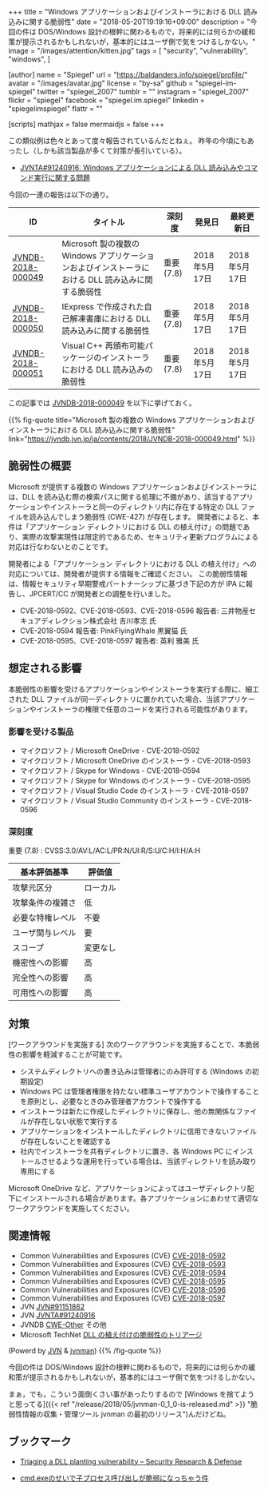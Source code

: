 +++
title = "Windows アプリケーションおよびインストーラにおける DLL 読み込みに関する脆弱性"
date = "2018-05-20T19:19:16+09:00"
description = "今回の件は DOS/Windows 設計の根幹に関わるもので，将来的には何らかの緩和策が提示されるかもしれないが，基本的にはユーザ側で気をつけるしかない。"
image = "/images/attention/kitten.jpg"
tags = [
  "security",
  "vulnerability",
  "windows",
]

[author]
  name      = "Spiegel"
  url       = "https://baldanders.info/spiegel/profile/"
  avatar    = "/images/avatar.jpg"
  license   = "by-sa"
  github    = "spiegel-im-spiegel"
  twitter   = "spiegel_2007"
  tumblr    = ""
  instagram = "spiegel_2007"
  flickr    = "spiegel"
  facebook  = "spiegel.im.spiegel"
  linkedin  = "spiegelimspiegel"
  flattr    = ""

[scripts]
  mathjax = false
  mermaidjs = false
+++

この類似例は色々とあって度々報告されているんだとねぇ。
昨年の今頃にもあったし（しかも該当製品が多くて対策が長引いている）。

- [JVNTA#91240916: Windows アプリケーションによる DLL 読み込みやコマンド実行に関する問題](https://jvn.jp/ta/JVNTA91240916/)

今回の一連の報告は以下の通り。

| ID  | タイトル | 深刻度 | 発見日 | 最終更新日 |
| --- | -------- | ------ | ------ | ---------- |
| [JVNDB-2018-000049](https://jvndb.jvn.jp/ja/contents/2018/JVNDB-2018-000049.html) | Microsoft 製の複数の Windows アプリケーションおよびインストーラにおける DLL 読み込みに関する脆弱性 | 重要 (7.8) | 2018年5月17日 | 2018年5月17日 |
| [JVNDB-2018-000050](https://jvndb.jvn.jp/ja/contents/2018/JVNDB-2018-000050.html) | IExpress で作成された自己解凍書庫における DLL 読み込みに関する脆弱性 | 重要 (7.8) | 2018年5月17日 | 2018年5月17日 |
| [JVNDB-2018-000051](https://jvndb.jvn.jp/ja/contents/2018/JVNDB-2018-000051.html) | Visual C++ 再頒布可能パッケージのインストーラにおける DLL 読み込みの脆弱性 | 重要 (7.8) | 2018年5月17日 | 2018年5月17日 |

この記事では [JVNDB-2018-000049](https://jvndb.jvn.jp/ja/contents/2018/JVNDB-2018-000049.html "Microsoft 製の複数の Windows アプリケーションおよびインストーラにおける DLL 読み込みに関する脆弱性") を以下に挙げておく。

{{% fig-quote title="Microsoft 製の複数の Windows アプリケーションおよびインストーラにおける DLL 読み込みに関する脆弱性" link="https://jvndb.jvn.jp/ja/contents/2018/JVNDB-2018-000049.html" %}}
## 脆弱性の概要

Microsoft が提供する複数の Windows アプリケーションおよびインストーラには、DLL を読み込む際の検索パスに関する処理に不備があり、該当するアプリケーションやインストーラと同一のディレクトリ内に存在する特定の DLL ファイルを読み込んでしまう脆弱性 (CWE-427) が存在します。 開発者によると、本件は「アプリケーション ディレクトリにおける DLL の植え付け」の問題であり、実際の攻撃実現性は限定的であるため、セキュリティ更新プログラムによる対応は行なわないとのことです。

開発者による「アプリケーション ディレクトリにおける DLL の植え付け」への対応については、開発者が提供する情報をご確認ください。
この脆弱性情報は、情報セキュリティ早期警戒パートナーシップに基づき下記の方が IPA に報告し、JPCERT/CC が開発者との調整を行いました。

- CVE-2018-0592、CVE-2018-0593、CVE-2018-0596 報告者: 三井物産セキュアディレクション株式会社 吉川孝志 氏
- CVE-2018-0594 報告者: PinkFlyingWhale 黒翼猫 氏
- CVE-2018-0595、CVE-2018-0597 報告者: 英利 雅美 氏

## 想定される影響

本脆弱性の影響を受けるアプリケーションやインストーラを実行する際に、細工された DLL ファイルが同一ディレクトリに置かれていた場合、当該アプリケーションやインストーラの権限で任意のコードを実行される可能性があります。

### 影響を受ける製品

- マイクロソフト / Microsoft OneDrive - CVE-2018-0592
- マイクロソフト / Microsoft OneDrive のインストーラ - CVE-2018-0593
- マイクロソフト / Skype for Windows - CVE-2018-0594
- マイクロソフト / Skype for Windows のインストーラ - CVE-2018-0595
- マイクロソフト / Visual Studio Code のインストーラ - CVE-2018-0597
- マイクロソフト / Visual Studio Community のインストーラ - CVE-2018-0596


### 深刻度

重要 (7.8) : CVSS:3.0/AV:L/AC:L/PR:N/UI:R/S:U/C:H/I:H/A:H

| 基本評価基準 | 評価値 |
|--------|-------|
| 攻撃元区分 | ローカル |
| 攻撃条件の複雑さ | 低 |
| 必要な特権レベル | 不要 |
| ユーザ関与レベル | 要 |
| スコープ | 変更なし |
| 機密性への影響 | 高 |
| 完全性への影響 | 高 |
| 可用性への影響 | 高 |


## 対策

[ワークアラウンドを実施する] 次のワークアラウンドを実施することで、本脆弱性の影響を軽減することが可能です。

- システムディレクトリへの書き込みは管理者にのみ許可する (Windows の初期設定)
- Windows PC は管理者権限を持たない標準ユーザアカウントで操作することを原則とし、必要なときのみ管理者アカウントで操作する
- インストーラは新たに作成したディレクトリに保存し、他の無関係なファイルが存在しない状態で実行する
- アプリケーションをインストールしたディレクトリに信用できないファイルが存在しないことを確認する
- 社内でインストーラを共有ディレクトリに置き、各 Windows PC にインストールさせるような運用を行っている場合は、当該ディレクトリを読み取り専用にする

Microsoft OneDrive など、アプリケーションによってはユーザディレクトリ配下にインストールされる場合があります。各アプリケーションにあわせて適切なワークアラウンドを実施してください。

## 関連情報

- Common Vulnerabilities and Exposures (CVE) [CVE-2018-0592](https://cve.mitre.org/cgi-bin/cvename.cgi?name=CVE-2018-0592) 
- Common Vulnerabilities and Exposures (CVE) [CVE-2018-0593](https://cve.mitre.org/cgi-bin/cvename.cgi?name=CVE-2018-0593) 
- Common Vulnerabilities and Exposures (CVE) [CVE-2018-0594](https://cve.mitre.org/cgi-bin/cvename.cgi?name=CVE-2018-0594) 
- Common Vulnerabilities and Exposures (CVE) [CVE-2018-0595](https://cve.mitre.org/cgi-bin/cvename.cgi?name=CVE-2018-0595) 
- Common Vulnerabilities and Exposures (CVE) [CVE-2018-0596](https://cve.mitre.org/cgi-bin/cvename.cgi?name=CVE-2018-0596) 
- Common Vulnerabilities and Exposures (CVE) [CVE-2018-0597](https://cve.mitre.org/cgi-bin/cvename.cgi?name=CVE-2018-0597) 
- JVN [JVN#91151862](https://jvn.jp/jp/JVN91151862/index.html) 
- JVN [JVNTA#91240916](https://jvn.jp/ta/JVNTA91240916/index.html) 
- JVNDB [CWE-Other](https://www.ipa.go.jp/security/vuln/CWE.html#CWEOther) その他
- Microsoft TechNet [DLL の植え付けの脆弱性のトリアージ](https://blogs.technet.microsoft.com/jpsecurity/2018/04/10/triaging-a-dll-planting-vulnerability/) 

(Powerd by [JVN](https://jvn.jp/) & [jvnman](https://github.com/spiegel-im-spiegel/jvnman "spiegel-im-spiegel/jvnman: JVN Vulnerability Data Management"))
{{% /fig-quote %}}

今回の件は DOS/Windows 設計の根幹に関わるもので，将来的には何らかの緩和策が提示されるかもしれないが，基本的にはユーザ側で気をつけるしかない。

まぁ，でも，こういう面倒くさい事があったりするので [Windows を捨てようと思ってる]({{< ref "/release/2018/05/jvnman-0_1_0-is-released.md" >}} "脆弱性情報の収集・管理ツール jvnman の最初のリリース")んだけどね。

## ブックマーク

- [Triaging a DLL planting vulnerability – Security Research & Defense](https://blogs.technet.microsoft.com/srd/2018/04/04/triaging-a-dll-planting-vulnerability/)

- [cmd.exeのせいで子プロセス呼び出しが脆弱になっちゃう件](https://qiita.com/igrep/items/0f9a9610294fd7de453c)
